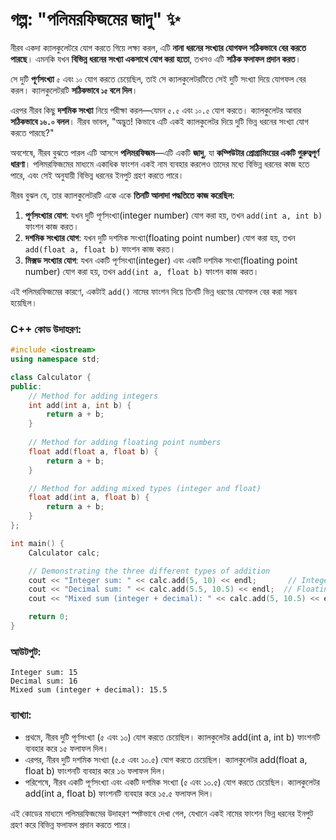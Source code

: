 # গল্প: "পলিমরফিজমের জাদু" ✨

নীরব একদা ক্যালকুলেটরে যোগ করতে গিয়ে লক্ষ্য করল, এটি **নানা ধরনের সংখ্যার যোগফল সঠিকভাবে বের করতে পারছে**। এমনকি যখন **বিভিন্ন ধরনের সংখ্যা একসাথে যোগ করা হতো**, তখনও এটি **সঠিক ফলাফল প্রদান করত**।

সে দুটি **পূর্ণসংখ্যা** `৫` এবং `১০` যোগ করতে চেয়েছিল, তাই সে ক্যালকুলেটরটিতে সেই দুটি সংখ্যা দিয়ে যোগফল বের করল। ক্যালকুলেটরটি **সঠিকভাবে `১৫` বলে দিল**।  

এরপর নীরব কিছু **দশমিক সংখ্যা** নিয়ে পরীক্ষা করল—যেমন `৫.৫` এবং `১০.৫` যোগ করতে। ক্যালকুলেটর আবার **সঠিকভাবে `১৬.০` বলল**। নীরব ভাবল, "অদ্ভুত! কিভাবে এটি একই ক্যালকুলেটর দিয়ে দুটি ভিন্ন ধরনের সংখ্যা যোগ করতে পারছে?"

অবশেষে, নীরব বুঝতে পারল এটি আসলে **পলিমরফিজম**—এটি একটি **জাদু**, যা **কম্পিউটার প্রোগ্রামিংয়ের একটি গুরুত্বপূর্ণ ধারণা**। পলিমরফিজমের মাধ্যমে একাধিক ফাংশন একই নাম ব্যবহার করলেও তাদের মধ্যে বিভিন্ন ধরনের কাজ হতে পারে, এবং সেই অনুযায়ী বিভিন্ন ধরনের ইনপুট গ্রহণ করতে পারে।

নীরব বুঝল যে, তার ক্যালকুলেটরটি একে একে **তিনটি আলাদা পদ্ধতিতে কাজ করেছিল**:

1. **পূর্ণসংখ্যার যোগ**: যখন দুটি পূর্ণসংখ্যা(integer number) যোগ করা হয়, তখন `add(int a, int b)` ফাংশন কাজ করত।
2. **দশমিক সংখ্যার যোগ**: যখন দুটি দশমিক সংখ্যা(floating point number) যোগ করা হয়, তখন `add(float a, float b)` ফাংশন কাজ করত।
3. **মিক্সড সংখ্যার যোগ**: যখন একটি পূর্ণসংখ্যা(integer) এবং একটি দশমিক সংখ্যা(floating point number) যোগ করা হয়, তখন `add(int a, float b)` ফাংশন কাজ করত।

এই পলিমরফিজমের কারণে, একটাই `add()` নামের ফাংশন দিয়ে তিনটি ভিন্ন ধরণের যোগফল বের করা সম্ভব হয়েছিল।

### C++ কোড উদাহরণ:

```cpp
#include <iostream>
using namespace std;

class Calculator {
public:
    // Method for adding integers
    int add(int a, int b) {
        return a + b;
    }
    
    // Method for adding floating point numbers
    float add(float a, float b) {
        return a + b;
    }

    // Method for adding mixed types (integer and float)
    float add(int a, float b) {
        return a + b;
    }
};

int main() {
    Calculator calc;

    // Demonstrating the three different types of addition
    cout << "Integer sum: " << calc.add(5, 10) << endl;       // Integer addition
    cout << "Decimal sum: " << calc.add(5.5, 10.5) << endl;  // Floating point number addition
    cout << "Mixed sum (integer + decimal): " << calc.add(5, 10.5) << endl; // Mixed addition

    return 0;
}
```
### আউটপুট:

```
Integer sum: 15
Decimal sum: 16
Mixed sum (integer + decimal): 15.5
```
### ব্যাখ্যা:
* প্রথমে, নীরব দুটি পূর্ণসংখ্যা (৫ এবং ১০) যোগ করতে চেয়েছিল। ক্যালকুলেটর add(int a, int b) ফাংশনটি ব্যবহার করে ১৫ ফলাফল দিল।
* এরপর, নীরব দুটি দশমিক সংখ্যা (৫.৫ এবং ১০.৫) যোগ করতে চেয়েছিল। ক্যালকুলেটর add(float a, float b) ফাংশনটি ব্যবহার করে ১৬ ফলাফল দিল।
* পরিশেষে, নীরব একটি পূর্ণসংখ্যা এবং একটি দশমিক সংখ্যা (৫ এবং ১০.৫) যোগ করতে চেয়েছিল। ক্যালকুলেটর add(int a, float b) ফাংশনটি ব্যবহার করে ১৫.৫ ফলাফল দিল।

এই কোডের মাধ্যমে পলিমরফিজমের উদাহরণ স্পষ্টভাবে দেখা গেল, যেখানে একই নামের ফাংশন ভিন্ন ধরনের ইনপুট গ্রহণ করে বিভিন্ন ফলাফল প্রদান করতে পারে।
